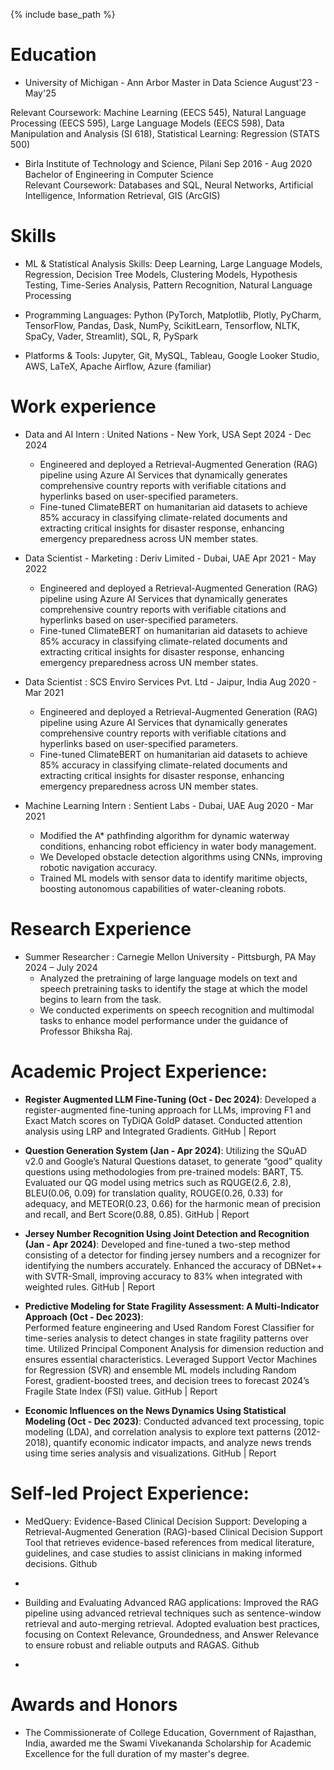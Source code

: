 {% include base_path %}

Education
======
* University of Michigan - Ann Arbor
Master in Data Science                                                                            August'23 - May'25

Relevant Coursework: Machine Learning (EECS 545), Natural Language Processing (EECS 595), Large Language Models (EECS 598), Data Manipulation and Analysis (SI 618), Statistical Learning: Regression (STATS 500)     

* Birla Institute of Technology and Science, Pilani			        	                                Sep 2016 - Aug 2020
Bachelor of Engineering in Computer Science                                                                                                          
Relevant Coursework: Databases and SQL, Neural Networks, Artificial Intelligence, Information Retrieval, GIS (ArcGIS)


Skills
======
* ML & Statistical Analysis Skills: Deep Learning, Large Language Models, Regression, Decision Tree Models, Clustering Models, Hypothesis Testing, Time-Series Analysis, Pattern Recognition, Natural Language Processing

* Programming Languages: Python (PyTorch, Matplotlib, Plotly, PyCharm, TensorFlow, Pandas, Dask, NumPy, ScikitLearn, Tensorflow, NLTK, SpaCy, Vader, Streamlit), SQL, R, PySpark

* Platforms & Tools: Jupyter, Git, MySQL, Tableau, Google Looker Studio, AWS, LaTeX, Apache Airflow, Azure (familiar)

Work experience
======

* Data and AI Intern : United Nations - New York, USA
Sept 2024 - Dec 2024
  * Engineered and deployed a Retrieval-Augmented Generation (RAG) pipeline using Azure AI Services that dynamically generates comprehensive country reports with verifiable citations and hyperlinks based on user-specified parameters.
  * Fine-tuned ClimateBERT on humanitarian aid datasets to achieve 85% accuracy in classifying climate-related documents and extracting critical insights for disaster response, enhancing emergency preparedness across UN member states.

* Data Scientist - Marketing : Deriv Limited - Dubai, UAE 
Apr 2021 - May 2022
  * Engineered and deployed a Retrieval-Augmented Generation (RAG) pipeline using Azure AI Services that dynamically generates comprehensive country reports with verifiable citations and hyperlinks based on user-specified parameters.
  * Fine-tuned ClimateBERT on humanitarian aid datasets to achieve 85% accuracy in classifying climate-related documents and extracting critical insights for disaster response, enhancing emergency preparedness across UN member states.
 
* Data Scientist : SCS Enviro Services Pvt. Ltd - Jaipur, India
Aug 2020 - Mar 2021
  * Engineered and deployed a Retrieval-Augmented Generation (RAG) pipeline using Azure AI Services that dynamically generates comprehensive country reports with verifiable citations and hyperlinks based on user-specified parameters.
  * Fine-tuned ClimateBERT on humanitarian aid datasets to achieve 85% accuracy in classifying climate-related documents and extracting critical insights for disaster response, enhancing emergency preparedness across UN member states.

* Machine Learning Intern : Sentient Labs -  Dubai, UAE
Aug 2020 - Mar 2021
  * Modified the A* pathfinding algorithm for dynamic waterway conditions, enhancing robot efficiency in water body management.
  * We Developed obstacle detection algorithms using CNNs, improving robotic navigation accuracy.
  * Trained ML models with sensor data to identify maritime objects, boosting autonomous capabilities of water-cleaning robots.

Research Experience
======
* Summer Researcher : Carnegie Mellon University - Pittsburgh, PA
May 2024 – July 2024
  * ​​Analyzed the pretraining of large language models on text and speech pretraining tasks to identify the stage at which the model begins to learn from the task.
  * We conducted experiments on speech recognition and multimodal tasks to enhance model performance under the guidance of Professor Bhiksha Raj.
 

Academic Project Experience:
======
* **Register Augmented LLM Fine-Tuning (Oct - Dec 2024)**: Developed a register-augmented fine-tuning approach for LLMs, improving F1 and Exact Match scores on TyDiQA GoldP dataset. Conducted attention analysis using LRP and Integrated Gradients. GitHub | Report

* **Question Generation System (Jan - Apr 2024)**: Utilizing the SQuAD v2.0 and Google’s Natural Questions dataset, to generate “good” quality questions using methodologies from pre-trained models: BART, T5. Evaluated our QG model using metrics such as RQUGE(2.6, 2.8), BLEU(0.06, 0.09) for translation quality, ROUGE(0.26, 0.33) for adequacy, and METEOR(0.23, 0.66) for the harmonic mean of precision and recall, and Bert Score(0.88, 0.85). GitHub | Report

* **Jersey Number Recognition Using Joint Detection and Recognition (Jan - Apr 2024)**:
Developed and fine-tuned a two-step method consisting of a detector for finding jersey numbers and a recognizer for identifying the numbers accurately. ​​Enhanced the accuracy of DBNet++ with SVTR-Small, improving accuracy to 83% when integrated with weighted rules. GitHub | Report

* **Predictive Modeling for State Fragility Assessment: A Multi-Indicator Approach (Oct - Dec 2023)**:	                 
Performed feature engineering and Used Random Forest Classifier for time-series analysis to detect changes in state fragility patterns over time. Utilized Principal Component Analysis for dimension reduction and ensures essential characteristics.
Leveraged Support Vector Machines for Regression (SVR) and ensemble ML models including Random Forest, gradient-boosted trees, and decision trees to forecast 2024’s Fragile State Index (FSI) value. GitHub | Report

* **Economic Influences on the News Dynamics Using Statistical Modeling (Oct - Dec 2023)**: Conducted advanced text processing, topic modeling (LDA), and correlation analysis to explore text patterns (2012-2018), quantify economic indicator impacts, and analyze news trends using time series analysis and visualizations. GitHub | Report


Self-led Project Experience:
======
* MedQuery: Evidence-Based Clinical Decision Support: Developing a Retrieval-Augmented Generation (RAG)-based Clinical Decision Support Tool that retrieves evidence-based references from medical literature, guidelines, and case studies to assist clinicians in making informed decisions. Github
* 
* Building and Evaluating Advanced RAG applications: Improved the RAG pipeline using advanced retrieval techniques such as sentence-window retrieval and auto-merging retrieval. Adopted evaluation best practices, focusing on Context Relevance, Groundedness, and Answer Relevance to ensure robust and reliable outputs and RAGAS. Github				                     	





* 

<!--
* 


* Data Scientist - Marketing : Deriv Limited - Dubai, UAE
  * GitHub University
  * Duties included: Merging pull requests
  * Supervisor: Professor Hub

* Summer 2015: Research Assistant
  * GitHub University
  * Duties included: Tagging issues
  * Supervisor: Professor Git
  --->
  
<!--
Skills
======
* Skill 1
* Skill 2
  * Sub-skill 2.1
  * Sub-skill 2.2
  * Sub-skill 2.3
* Skill 3
-->
  
Awards and Honors
======
* The Commissionerate of College Education, Government of Rajasthan, India, awarded me the Swami Vivekananda Scholarship for Academic Excellence for the full duration of my master's degree. 
